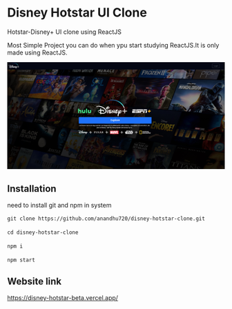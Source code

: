 # Disney Hotstar UI Clone

Hotstar-Disney+ UI clone using ReactJS

Most Simple Project you can do when ypu start studying ReactJS.It is only made using ReactJS.

![UI](./public/save.png)

## Installation

need to install git and npm in system

```
git clone https://github.com/anandhu720/disney-hotstar-clone.git

cd disney-hotstar-clone

npm i

npm start

```

## Website link

https://disney-hotstar-beta.vercel.app/

